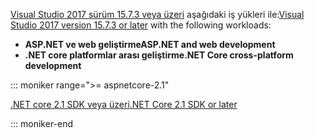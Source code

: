 <span data-ttu-id="8bb48-101">[Visual Studio 2017 sürüm 15.7.3 veya üzeri](https://www.microsoft.com/net/download/windows) aşağıdaki iş yükleri ile:</span><span class="sxs-lookup"><span data-stu-id="8bb48-101">[Visual Studio 2017 version 15.7.3 or later](https://www.microsoft.com/net/download/windows) with the following workloads:</span></span>

* <span data-ttu-id="8bb48-102">**ASP.NET ve web geliştirme**</span><span class="sxs-lookup"><span data-stu-id="8bb48-102">**ASP.NET and web development**</span></span>
* <span data-ttu-id="8bb48-103">**.NET core platformlar arası geliştirme**</span><span class="sxs-lookup"><span data-stu-id="8bb48-103">**.NET Core cross-platform development**</span></span>

::: moniker range=">= aspnetcore-2.1"

[<span data-ttu-id="8bb48-104">.NET core 2.1 SDK veya üzeri</span><span class="sxs-lookup"><span data-stu-id="8bb48-104">.NET Core 2.1 SDK or later</span></span>](https://www.microsoft.com/net/download/windows)

::: moniker-end
